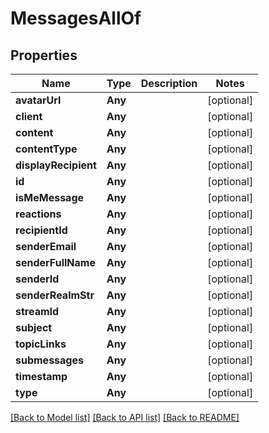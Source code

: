 # MessagesAllOf

## Properties
Name | Type | Description | Notes
------------ | ------------- | ------------- | -------------
**avatarUrl** | **Any** |  | [optional] 
**client** | **Any** |  | [optional] 
**content** | **Any** |  | [optional] 
**contentType** | **Any** |  | [optional] 
**displayRecipient** | **Any** |  | [optional] 
**id** | **Any** |  | [optional] 
**isMeMessage** | **Any** |  | [optional] 
**reactions** | **Any** |  | [optional] 
**recipientId** | **Any** |  | [optional] 
**senderEmail** | **Any** |  | [optional] 
**senderFullName** | **Any** |  | [optional] 
**senderId** | **Any** |  | [optional] 
**senderRealmStr** | **Any** |  | [optional] 
**streamId** | **Any** |  | [optional] 
**subject** | **Any** |  | [optional] 
**topicLinks** | **Any** |  | [optional] 
**submessages** | **Any** |  | [optional] 
**timestamp** | **Any** |  | [optional] 
**type** | **Any** |  | [optional] 

[[Back to Model list]](../README.md#documentation-for-models) [[Back to API list]](../README.md#documentation-for-api-endpoints) [[Back to README]](../README.md)


